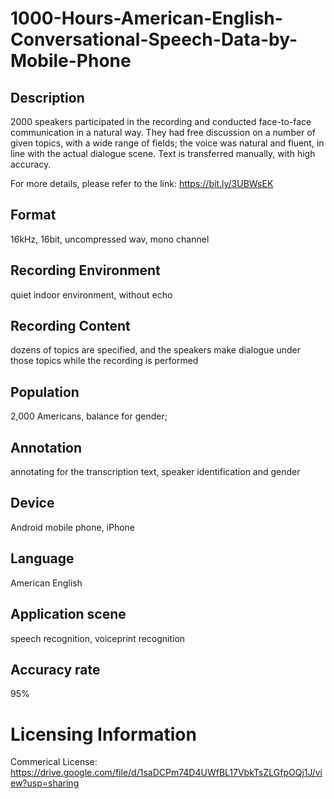 # 1000-Hours-American-English-Conversational-Speech-Data-by-Mobile-Phone


## Description
2000 speakers participated in the recording and conducted face-to-face communication in a natural way. They had free discussion on a number of given topics, with a wide range of fields; the voice was natural and fluent, in line with the actual dialogue scene. Text is transferred manually, with high accuracy.

For more details, please refer to the link: https://bit.ly/3UBWsEK

## Format
16kHz, 16bit, uncompressed wav, mono channel

## Recording Environment
quiet indoor environment, without echo

## Recording Content
dozens of topics are specified, and the speakers make dialogue under those topics while the recording is performed

## Population
2,000 Americans, balance for gender;

## Annotation
annotating for the transcription text, speaker identification and gender

## Device
Android mobile phone, iPhone

## Language
American English

## Application scene
speech recognition,  voiceprint recognition

## Accuracy rate
95%

# Licensing Information
Commerical License: https://drive.google.com/file/d/1saDCPm74D4UWfBL17VbkTsZLGfpOQj1J/view?usp=sharing

